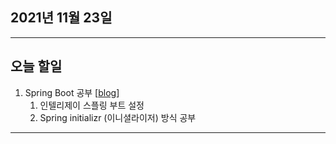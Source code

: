 
2021년 11월 23일
---

---

오늘 할일
----

1. Spring Boot 공부 [[blog](https://blog.naver.com/gggyn12/222576668506)]
   1. 인텔리제이 스플링 부트 설정
   2. Spring initializr (이니셜라이저) 방식 공부

---
